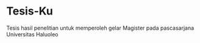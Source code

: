 # Tesis-Ku
Tesis hasil penelitian untuk memperoleh gelar Magister pada pascasarjana Universitas Haluoleo   
